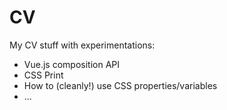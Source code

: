 # CV

My CV stuff with experimentations:

- Vue.js composition API
- CSS Print
- How to (cleanly!) use CSS properties/variables
- ...